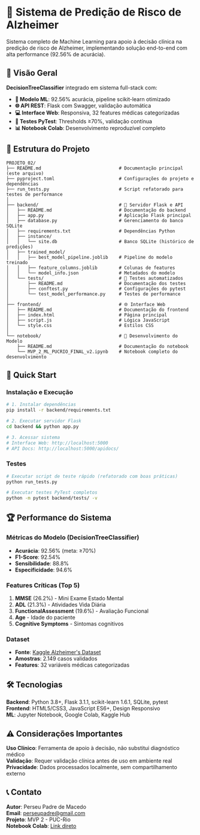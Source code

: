# 🧠 Sistema de Predição de Risco de Alzheimer

Sistema completo de Machine Learning para apoio à decisão clínica na predição de risco de Alzheimer, implementando solução end-to-end com alta performance (92.56% de acurácia).

## 🎯 Visão Geral

**DecisionTreeClassifier** integrado em sistema full-stack com:

- **🤖 Modelo ML**: 92.56% acurácia, pipeline scikit-learn otimizado
- **🌐 API REST**: Flask com Swagger, validação automática
- **💻 Interface Web**: Responsiva, 32 features médicas categorizadas  
- **🧪 Testes PyTest**: Thresholds ≥70%, validação contínua
- **📊 Notebook Colab**: Desenvolvimento reproduzível completo

## 📁 Estrutura do Projeto

```
PROJETO_02/
├── README.md                             # Documentação principal (este arquivo)
├── pyproject.toml                        # Configurações do projeto e dependências
├── run_tests.py                          # Script refatorado para testes de performance
│
├── backend/                              # 🔧 Servidor Flask e API
│   ├── README.md                         # Documentação do backend
│   ├── app.py                            # Aplicação Flask principal
│   ├── database.py                       # Gerenciamento do banco SQLite
│   ├── requirements.txt                  # Dependências Python
│   ├── instance/                                      
│   │   └── site.db                       # Banco SQLite (histórico de predições)
│   ├── trained_model/
│   │   ├── best_model_pipeline.joblib    # Pipeline do modelo treinado
│   │   ├── feature_columns.joblib        # Colunas de features
│   │   └── model_info.json               # Metadados do modelo
│   └── tests/                            # 🧪 Testes automatizados
│       ├── README.md                     # Documentação dos testes
│       ├── conftest.py                   # Configurações do pytest
│       └── test_model_performance.py     # Testes de performance
│
├── frontend/                             # 🌐 Interface Web
│   ├── README.md                         # Documentação do frontend
│   ├── index.html                        # Página principal
│   ├── script.js                         # Lógica JavaScript
│   └── style.css                         # Estilos CSS
│
└── notebook/                             # 📓 Desenvolvimento do Modelo
    ├── README.md                         # Documentação do notebook
    └── MVP_2_ML_PUCRIO_FINAL_v2.ipynb    # Notebook completo do desenvolvimento
```

## 🚀 Quick Start

### Instalação e Execução
```bash
# 1. Instalar dependências
pip install -r backend/requirements.txt

# 2. Executar servidor Flask
cd backend && python app.py

# 3. Acessar sistema
# Interface Web: http://localhost:5000
# API Docs: http://localhost:5000/apidocs/
```

### Testes
```bash
# Executar script de teste rápido (refatorado com boas práticas)
python run_tests.py

# Executar testes PyTest completos
python -m pytest backend/tests/ -v
```

## 🏆 Performance do Sistema

### Métricas do Modelo (DecisionTreeClassifier)
- **Acurácia**: 92.56% (meta: ≥70%)
- **F1-Score**: 92.54% 
- **Sensibilidade**: 88.8%
- **Especificidade**: 94.6%

### Features Críticas (Top 5)
1. **MMSE** (26.2%) - Mini Exame Estado Mental
2. **ADL** (21.3%) - Atividades Vida Diária  
3. **FunctionalAssessment** (19.6%) - Avaliação Funcional
4. **Age** - Idade do paciente
5. **Cognitive Symptoms** - Sintomas cognitivos

### Dataset
- **Fonte**: [Kaggle Alzheimer's Dataset](https://www.kaggle.com/datasets/rabieelkharoua/alzheimers-disease-dataset)
- **Amostras**: 2.149 casos validados
- **Features**: 32 variáveis médicas categorizadas

## 🛠️ Tecnologias

**Backend**: Python 3.8+, Flask 3.1.1, scikit-learn 1.6.1, SQLite, pytest  
**Frontend**: HTML5/CSS3, JavaScript ES6+, Design Responsivo  
**ML**: Jupyter Notebook, Google Colab, Kaggle Hub

## ⚠️ Considerações Importantes

**Uso Clínico**: Ferramenta de apoio à decisão, não substitui diagnóstico médico  
**Validação**: Requer validação clínica antes de uso em ambiente real  
**Privacidade**: Dados processados localmente, sem compartilhamento externo

## 📞 Contato

**Autor**: Perseu Padre de Macedo  
**Email**: perseupadre@gmail.com  
**Projeto**: MVP 2 - PUC-Rio  
**Notebook Colab**: [Link direto](https://colab.research.google.com/drive/1-Ao-A9NNUVXYET737x-paAA6xFEKzOIr?usp=sharing)

